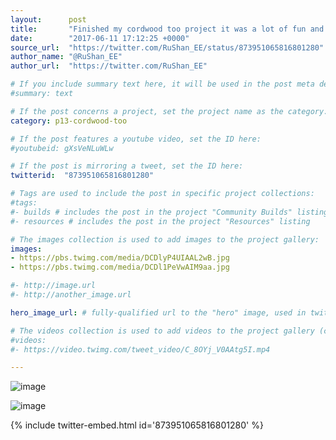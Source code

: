 ```yaml
---
layout:      post
title:       "Finished my cordwood too project it was a lot of fun and took some planning to get together. #BoldportClub"
date:        "2017-06-11 17:12:25 +0000"
source_url:  "https://twitter.com/RuShan_EE/status/873951065816801280"
author_name: "@RuShan_EE"
author_url:  "https://twitter.com/RuShan_EE"

# If you include summary text here, it will be used in the post meta description instead of an excerpt from the post body
#summary: text

# If the post concerns a project, set the project name as the category:
category: p13-cordwood-too

# If the post features a youtube video, set the ID here:
#youtubeid: gXsVeNLuWLw

# If the post is mirroring a tweet, set the ID here:
twitterid:  "873951065816801280"

# Tags are used to include the post in specific project collections:
#tags:
#- builds # includes the post in the project "Community Builds" listing
#- resources # includes the post in the project "Resources" listing

# The images collection is used to add images to the project gallery:
images:
- https://pbs.twimg.com/media/DCDlyP4UIAAL2wB.jpg
- https://pbs.twimg.com/media/DCDl1PeVwAIM9aa.jpg

#- http://image.url
#- http://another_image.url

hero_image_url: # fully-qualified url to the "hero" image, used in twitter cards for example

# The videos collection is used to add videos to the project gallery (currently only mp4):
#videos:
#- https://video.twimg.com/tweet_video/C_8OYj_V0AAtg5I.mp4

---
```


![image](https://pbs.twimg.com/media/DCDlyP4UIAAL2wB.jpg)

![image](https://pbs.twimg.com/media/DCDl1PeVwAIM9aa.jpg)

{% include twitter-embed.html id='873951065816801280' %}


